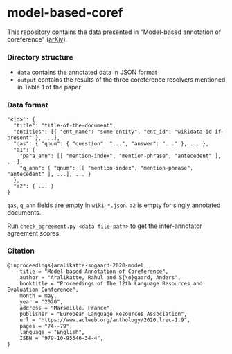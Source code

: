 # model-based-coref

This repository contains the data presented in "Model-based annotation of coreference" ([arXiv](https://www.aclweb.org/anthology/2020.lrec-1.9/)).

### Directory structure
- `data` contains the annotated data in JSON format
- `output` contains the results of the three coreference resolvers mentioned in Table 1 of the paper

### Data format
```
"<id>": {
  "title": "title-of-the-document",
  "entities": [{ "ent_name": "some-entity", "ent_id": "wikidata-id-if-present" }, ...],
  "qas": { "qnum": { "question": "...", "answer": "..." }, ... },
  "a1": {
    "para_ann": [[ "mention-index", "mention-phrase", "antecedent" ], ...],
    "q_ann": { "qnum": [[ "mention-index", "mention-phrase", "antecedent" ], ...], ... }
  },
  "a2": { ... }
}
```

`qas`, `q_ann` fields are empty in `wiki-*.json`. `a2` is empty for singly annotated documents.

Run `check_agreement.py <data-file-path>` to get the inter-annotator agreement scores.

### Citation
```
@inproceedings{aralikatte-sogaard-2020-model,
    title = "Model-based Annotation of Coreference",
    author = "Aralikatte, Rahul and S{\o}gaard, Anders",
    booktitle = "Proceedings of The 12th Language Resources and Evaluation Conference",
    month = may,
    year = "2020",
    address = "Marseille, France",
    publisher = "European Language Resources Association",
    url = "https://www.aclweb.org/anthology/2020.lrec-1.9",
    pages = "74--79",
    language = "English",
    ISBN = "979-10-95546-34-4",
}
```

